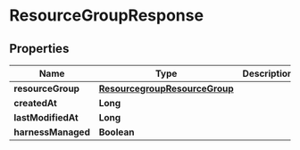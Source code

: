 # ResourceGroupResponse

## Properties
Name | Type | Description | Notes
------------ | ------------- | ------------- | -------------
**resourceGroup** | [**ResourcegroupResourceGroup**](ResourcegroupResourceGroup.md) |  | 
**createdAt** | **Long** |  |  [optional]
**lastModifiedAt** | **Long** |  |  [optional]
**harnessManaged** | **Boolean** |  |  [optional]
